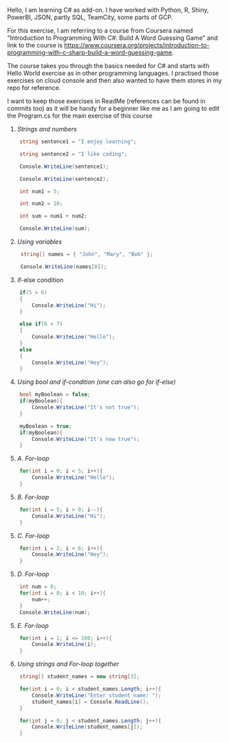 Hello, I am learning C# as add-on. I have worked with Python, R, Shiny, PowerBI, JSON, partly SQL, TeamCity, some parts of GCP.

For this exercise, I am referring to a course from Coursera named "Introduction to Programming With C#: Build A Word Guessing Game" and 
link to the course is https://www.coursera.org/projects/introduction-to-programming-with-c-sharp-build-a-word-guessing-game.

The course takes you through the basics needed for C# and starts with Hello World exercise as in other programming languages. 
I practised those exercises on cloud console and then also wanted to have them stores in my repo for reference. 

I want to keep those exercises in ReadMe (references can be found in commits too) as it will be handy for a beginner like me as 
I am going to edit the Program.cs for the main exercise of this course

1. *Strings and numbers*

```c#
    string sentence1 = "I enjoy learning";

    string sentence2 = "I like coding";

    Console.WriteLine(sentence1);

    Console.WriteLine(sentence2);

    int num1 = 5;

    int num2 = 10;

    int sum = num1 + num2;

    Console.WriteLine(sum);
```


2. *Using variables*

   ```c#
    string[] names = { "John", "Mary", "Bob" };

    Console.WriteLine(names[0]);
   ```


3. if-else condition

```c#
    if(5 > 6)
    {
        Console.WriteLine("Hi");
    }

    else if(6 < 7)
    {
        Console.WriteLine("Hello");
    }
    else
    {
        Console.WriteLine("Hey");
    }
```


4. *Using bool and if-condition (one can also go for if-else)*

```c#
    bool myBoolean = false;
    if(myBoolean){
        Console.WriteLine("It's not true");
    }

    myBoolean = true;
    if(myBoolean){
        Console.WriteLine("It's now true");    
    }
```


5. *A. For-loop*

```c#
    for(int i = 0; i < 5; i++){
        Console.WriteLine("Hello");       
    }
```

5. *B. For-loop*

```c#
    for(int i = 5; i > 0; i--){
        Console.WriteLine("Hi");      
    }
```

5. *C. For-loop*

```c#
    for(int i = 2; i < 6; i++){
        Console.WriteLine("Hey");       
    }
```

5. *D. For-loop*

```c#
    int num = 0;
    for(int i = 0; i < 10; i++){
        num++;
    }
    Console.WriteLine(num);
```

5. *E. For-loop*

```c#
    for(int i = 1; i <= 100; i++){
        Console.WriteLine(i);       
    }
```

6. *Using strings and For-loop together*

```c#
    string[] student_names = new string[3];

    for(int i = 0; i < student_names.Length; i++){
        Console.WriteLine("Enter student name: ");
        student_names[i] = Console.ReadLine();
    }

    for(int j = 0; j < student_names.Length; j++){
        Console.WriteLine(student_names[j]);        
    }
```
